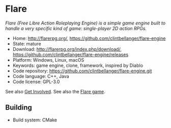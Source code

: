# Flare

_Flare (Free Libre Action Roleplaying Engine) is a simple game engine built to handle a very specific kind of game: single-player 2D action RPGs._

- Home: http://flarerpg.org/, https://github.com/clintbellanger/flare-engine
- State: mature
- Download: http://flarerpg.org/index.php/download/, https://github.com/clintbellanger/flare-engine/releases
- Platform: Windows, Linux, macOS
- Keywords: game engine, clone, framework, inspired by Diablo
- Code repository: https://github.com/clintbellanger/flare-engine.git
- Code language: C++, Java
- Code license: GPL-3.0

See also [Get Involved](http://flarerpg.org/index.php/get-involved/). See also the [Flare game](https://github.com/clintbellanger/flare-game).

## Building

- Build system: CMake
